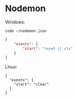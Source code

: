 # Nodemon

Windows:

`code ~/nodemon.json`

```json
{
    "events": {
        "start": "reset || cls"
    }
}
```

Linux:

```
{
  "events": {
    "start": "clear"
  }
}

```

